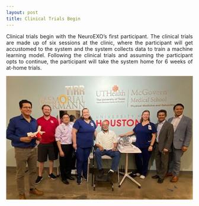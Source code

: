 ```yaml
---
layout: post
title: Clinical Trials Begin
---
```


<p align="justify"> Clinical trials begin with the NeuroEXO’s first participant. The clinical trials are made up of six sessions at the clinic, where the participant will get accustomed to the system and the system collects data to train a machine learning model. Following the clinical trials and assuming the participant opts to continue, the participant will take the system home for 6 weeks of at-home trials. </p>


<div style="text-align:center"><img src="/photos/TIRR_trials_begin.jpg" width="600" /></div>
